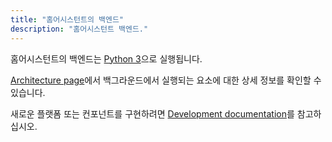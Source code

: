 ```yaml
---
title: "홈어시스턴트의 백엔드"
description: "홈어시스턴트 백엔드."
---
```


홈어시스턴트의 백엔드는 [Python 3](https://www.python.org/)으로 실행됩니다. 

[Architecture page](/developers/architecture/)에서 백그라운드에서 실행되는 요소에 대한 상세 정보를 확인할 수 있습니다.

새로운 플랫폼 또는 컨포넌트를 구현하려면 [Development documentation](/developers/development/)를 참고하십시오.

